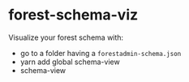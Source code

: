 # forest-schema-viz

Visualize your forest schema with:
 - go to a folder having a `forestadmin-schema.json`
 - yarn add global schema-view
 - schema-view
